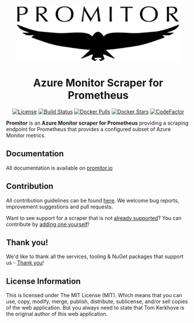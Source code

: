 <p align=center><img src="./docs/media/logos/promitor.png" alt="Promitor Logo" height="150"></p>

<h1 align="center">Azure Monitor Scraper for Prometheus</h1>

<p align="center">
    <a href="./LICENSE" rel="nofollow"><img src="https://img.shields.io/github/license/mashape/apistatus.svg?style=flat-square" alt="License"></a>
<a href="https://travis-ci.com/tomkerkhove/promitor" rel="nofollow"><img src="https://travis-ci.com/tomkerkhove/promitor.svg?branch=master" alt="Build Status"></a>
<a href="https://hub.docker.com/r/tomkerkhove/promitor-scraper/" rel="nofollow"><img src="https://img.shields.io/docker/pulls/tomkerkhove/promitor-scraper.svg?style=flat-square" alt="Docker Pulls"></a>
<a href="https://hub.docker.com/r/tomkerkhove/promitor-scraper/" rel="nofollow"><img src="https://img.shields.io/docker/stars/tomkerkhove/promitor-scraper.svg?style=flat-square" alt="Docker Stars"></a>
<a href="https://www.codefactor.io/repository/github/tomkerkhove/promitor" rel="nofollow"><img src="https://www.codefactor.io/repository/github/tomkerkhove/promitor/badge" alt="CodeFactor"></a>
</p>

**Promitor** is an **Azure Monitor scraper for Prometheus** providing a scraping endpoint for Prometheus that provides a configured subset of Azure Monitor metrics.

## Documentation
All documentation is available on [promitor.io](https://promitor.io)

## Contribution
All contribution guidelines can be found [here](./.github/CONTRIBUTING.md). We welcome bug reports, improvement suggestions and pull requests.

Want to see support for a scraper that is not [already supported](https://promitor.io/configuration/metrics/)? You can contribute by [adding one yourself](adding-a-new-scraper.md)!

## Thank you!
We'd like to thank all the services, tooling & NuGet packages that support us - [Thank you](https://promitor.io/thank-you)!

## License Information
This is licensed under The MIT License (MIT). Which means that you can use, copy, modify, merge, publish, distribute, sublicense, and/or sell copies of the web application. But you always need to state that Tom Kerkhove is the original author of this web application.

